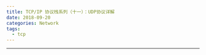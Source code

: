 ```yaml
---
title: TCP/IP 协议栈系列（十一）：UDP协议详解
date: 2018-09-20 
categories: Network
tags:
  - tcp
---
```

----------------------------------